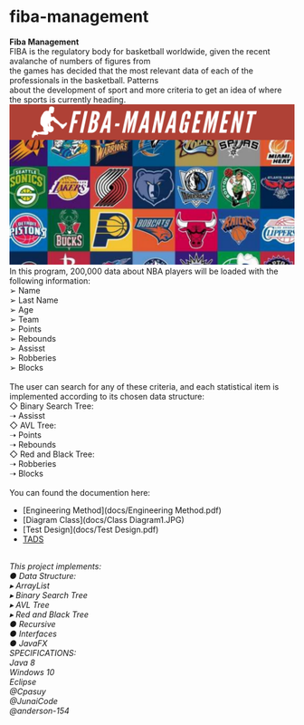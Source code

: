 # fiba-management
<strong>Fiba Management</strong><br>
FIBA is the regulatory body for basketball worldwide, given the recent avalanche of numbers of figures from <br>
the games has decided that the most relevant data of each of the professionals in the basketball. Patterns <br>
about the development of sport and more criteria to get an idea of where the sports is currently heading. <br>
![Alt text](image/BackGround.png?raw=true "Title")<br>
In this program, 200,000 data about NBA players will be loaded with the following information:<br>
 ➢ Name<br>
 ➢ Last Name<br>
 ➢ Age<br>
 ➢ Team<br>
 ➢ Points<br>
 ➢ Rebounds<br>
 ➢ Assisst<br>
 ➢ Robberies<br>
 ➢ Blocks<br>
<br>
The user can search for any of these criteria, and each statistical item is implemented according to its chosen data
structure:<br>
◇ Binary Search Tree:<br>
        ➝ Assisst<br>
◇ AVL Tree:<br>
        ➝ Points<br>
        ➝ Rebounds<br>
◇ Red and Black Tree:<br>
        ➝ Robberies<br>
        ➝ Blocks<br>
 <br>
 You can found the documention here:
- [Engineering Method](docs/Engineering Method.pdf)
- [Diagram Class](docs/Class Diagram1.JPG)
- [Test Design](docs/Test Design.pdf)
- [TADS](docs/TADS.pdf)
<br>
<em>This project implements:<br>
● Data Structure:<br>
  ▸ ArrayList<br>  
  ▸ Binary Search Tree<br>  
  ▸ AVL Tree<br>
  ▸ Red and Black Tree<br> 
● Recursive<br>
● Interfaces<br>
● JavaFX<br>
<em>SPECIFICATIONS:<br>
Java 8 <br>
Windows 10 <br>
Eclipse</em><br>
<em>@Cpasuy<br>
@JunaiCode<br>
@anderson-154</em>
